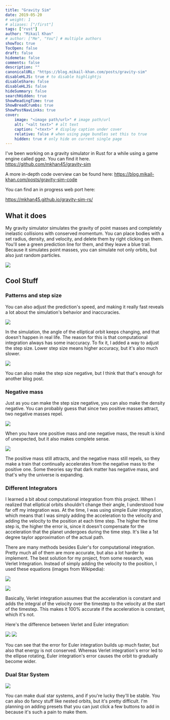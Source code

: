 ```yaml
---
title: "Gravity Sim"
date: 2019-05-20
# weight: 1
# aliases: ["/first"]
tags: ["rust"]
author: "Mikail Khan"
# author: ["Me", "You"] # multiple authors
showToc: true
TocOpen: false
draft: false
hidemeta: false
comments: false
description: ""
canonicalURL: "https://blog.mikail-khan.com/posts/gravity-sim"
disableHLJS: true # to disable highlightjs
disableShare: false
disableHLJS: false
hideSummary: false
searchHidden: true
ShowReadingTime: true
ShowBreadCrumbs: true
ShowPostNavLinks: true
cover:
    image: "<image path/url>" # image path/url
    alt: "<alt text>" # alt text
    caption: "<text>" # display caption under cover
    relative: false # when using page bundles set this to true
    hidden: true # only hide on current single page
---
```


I've been working on a gravity simulator in Rust for a while using a game engine called ggez. You can find it here.
https://github.com/mkhan45/gravity-sim

A more in-depth code overview can be found here:
https://blog.mikail-khan.com/posts/gravity-sim-code

You can find an in progress web port here:

https://mkhan45.github.io/gravity-sim-rs/

## What it does

My gravity simulator simulates the gravity of point masses and completely inelastic collisions with conserved momentum. You can place bodies with a set radius, density, and velocity, and delete them by right clicking on them. You'll see a green prediction line for them, and they leave a blue trail. Because it simulates point masses, you can simulate not only orbits, but also just random particles.

![](/gravity/point_masses.gif)


## Cool Stuff

### Patterns and step size
You can also adjust the prediction's speed, and making it really fast reveals a lot about the simulation's behavior and inaccuracies. 

![](/gravity/prediction_inaccuracy.gif)

In the simulation, the angle of the elliptical orbit keeps changing, and that doesn't happen in real life. The reason for this is that computational integration always has some inaccuracy. To fix it, I added a way to adjust the step size. Lower step size means higher accuracy, but it's also much slower. 

![](/gravity//resources/gravity/low_step_size.gif)

You can also make the step size negative, but I think that that's enough for another blog post.

### Negative mass

Just as you can make the step size negative, you can also make the density negative. You can probably guess that since two positive masses attract, two negative masses repel.

![](/gravity/negative_mass.gif)

When you have one positive mass and one negative mass, the result is kind of unexpected, but it also makes complete sense.

![](/gravity/positive_negative.gif)

The positive mass still attracts, and the negative mass still repels, so they make a train that continually accelerates from the negative mass to the positive one. Some theories say that dark matter has negative mass, and that's why the universe is expanding.

### Different Integrators

I learned a bit about computational integration from this project. When I realized that elliptical orbits shouldn't change their angle, I understood how far off my integration was. At the time, I was using simple Euler integration, which means that I was simply adding the acceleration to the velocity and adding the velocity to the position at each time step. The higher the time step is, the higher the error is, since it doesn't compensate for the acceleration that the planet undergoes during the time step. It's like a 1st degree taylor approximation of the actual path.

There are many methods besides Euler's for computational integration. Pretty much all of them are more accurate, but also a lot harder to implement. The best solution for my project, from some research, was Verlet Integration. Instead of simply adding the velocity to the position, I used these equations (images from Wikipedia):

![](https://wikimedia.org/api/rest_v1/media/math/render/svg/61a7664efb9226850022e1fc675a53f902bdb8cd)

![](https://wikimedia.org/api/rest_v1/media/math/render/svg/596f01199cdb9b5bb35c5bf04ac54477cd085011)

Basically, Verlet integration assumes that the acceleration is constant and adds the integral of the velocity over the timestep to the velocity at the start of the timestep. This makes it 100% accurate if the acceleration is constant, which it's not.

Here's the difference between Verlet and Euler integration:

![](/gravity/verlet.gif) 
![](/gravity/euler.gif)

You can see that the error for Euler integration builds up much faster, but also that energy is not conserved. Whereas Verlet integration's error led to the ellipse rotating, Euler integration's error causes the orbit to gradually become wider.

### Dual Star System

![](/gravity/dual_star.gif)

You can make dual star systems, and if you're lucky they'll be stable. You can also do fancy stuff like nested orbits, but it's pretty difficult. I'm planning on adding presets that you can just click a few buttons to add in because it's such a pain to make them.
